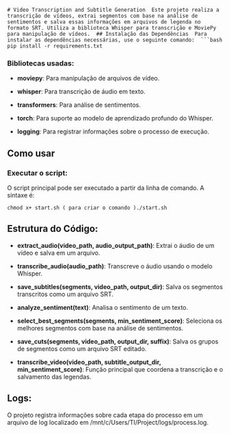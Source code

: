 ` # Video Transcription and Subtitle Generation  Este projeto realiza a transcrição de vídeos, extrai segmentos com base na análise de sentimentos e salva essas informações em arquivos de legenda no formato SRT. Utiliza a biblioteca Whisper para transcrição e MoviePy para manipulação de vídeos.  ## Instalação das Dependências  Para instalar as dependências necessárias, use o seguinte comando:  ```bash  pip install -r requirements.txt   `

### Bibliotecas usadas:

*   **moviepy**: Para manipulação de arquivos de vídeo.
    
*   **whisper**: Para transcrição de áudio em texto.
    
*   **transformers**: Para análise de sentimentos.
    
*   **torch**: Para suporte ao modelo de aprendizado profundo do Whisper.
    
*   **logging**: Para registrar informações sobre o processo de execução.
    

Como usar
---------

### Executar o script:

O script principal pode ser executado a partir da linha de comando. A sintaxe é:

`chmod x+ start.sh ( para criar o comando )./start.sh   `

Estrutura do Código:
--------------------

*   **extract\_audio(video\_path, audio\_output\_path)**: Extrai o áudio de um vídeo e salva em um arquivo.
    
*   **transcribe\_audio(audio\_path)**: Transcreve o áudio usando o modelo Whisper.
    
*   **save\_subtitles(segments, video\_path, output\_dir)**: Salva os segmentos transcritos como um arquivo SRT.
    
*   **analyze\_sentiment(text)**: Analisa o sentimento de um texto.
    
*   **select\_best\_segments(segments, min\_sentiment\_score)**: Seleciona os melhores segmentos com base na análise de sentimentos.
    
*   **save\_cuts(segments, video\_path, output\_dir, suffix)**: Salva os grupos de segmentos como um arquivo SRT editado.
    
*   **transcribe\_video(video\_path, subtitle\_output\_dir, min\_sentiment\_score)**: Função principal que coordena a transcrição e o salvamento das legendas.
    

Logs:
-----

O projeto registra informações sobre cada etapa do processo em um arquivo de log localizado em /mnt/c/Users/TI/Project/logs/process.log.